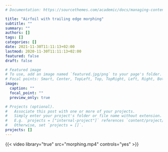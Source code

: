 ```yaml
---
# Documentation: https://sourcethemes.com/academic/docs/managing-content/

title: "Airfoil with trailing edge morphing"
subtitle: ""
summary: ""
authors: []
tags: []
categories: []
date: 2021-11-30T11:11:13+02:00
lastmod: 2020-11-30T11:11:13+02:00
featured: false
draft: false

# Featured image
# To use, add an image named `featured.jpg/png` to your page's folder.
# Focal points: Smart, Center, TopLeft, Top, TopRight, Left, Right, BottomLeft, Bottom, BottomRight.
image:
  caption: ""
  focal_point: ""
  preview_only: true

# Projects (optional).
#   Associate this post with one or more of your projects.
#   Simply enter your project's folder or file name without extension.
#   E.g. `projects = ["internal-project"]` references `content/project/deep-learning/index.md`.
#   Otherwise, set `projects = []`.
projects: []
---
```


{{< video library="true" src="morphing.mp4" controls="yes" >}}
